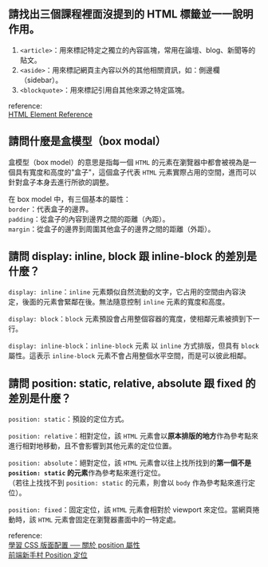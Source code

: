 ## 請找出三個課程裡面沒提到的 HTML 標籤並一一說明作用。

1. `<article>`：用來標記特定之獨立的內容區塊，常用在論壇、blog、新聞等的貼文。
2. `<aside>`：用來標記網頁主內容以外的其他相關資訊，如：側邊欄（sidebar）。
3. `<blockquote>`：用來標記引用自其他來源之特定區塊。

reference:  
[HTML Element Reference](https://www.w3schools.com/tags/)

## 請問什麼是盒模型（box modal）

盒模型（box model）的意思是指每一個 `HTML` 的元素在瀏覽器中都會被視為是一個具有寬度和高度的"盒子"，這個盒子代表 `HTML` 元素實際占用的空間，進而可以針對盒子本身去進行所欲的調整。

在 box model 中，有三個基本的屬性：  
`border`：代表盒子的邊界。  
`padding`：從盒子的內容到邊界之間的距離（內距）。  
`margin`：從盒子的邊界到周圍其他盒子的邊界之間的距離（外距）。

## 請問 display: inline, block 跟 inline-block 的差別是什麼？

`display: inline`：`inline` 元素類似自然流動的文字，它占用的空間由內容決定，後面的元素會緊鄰在後。無法隨意控制 `inline` 元素的寬度和高度。

`display: block`：`block` 元素預設會占用整個容器的寬度，使相鄰元素被擠到下一行。

`display: inline-block`：`inline-block` 元素 以 `inline` 方式排版，但具有 `block` 屬性。這表示 `inline-block` 元素不會占用整個水平空間，而是可以彼此相鄰。

## 請問 position: static, relative, absolute 跟 fixed 的差別是什麼？

`position: static`：預設的定位方式。

`position: relative`：相對定位，該 `HTML` 元素會以**原本排版的地方**作為參考點來進行相對地移動，且不會影響到其他元素的定位位置。

`position: absolute`：絕對定位，該 `HTML` 元素會以往上找所找到的**第一個不是 `position: static` 的元素**作為參考點來進行定位。  
（若往上找找不到 `position: static` 的元素，則會以 `body` 作為參考點來進行定位）。

`position: fixed`：固定定位，該 `HTML` 元素會相對於 viewport 來定位。當網頁捲動時，該 `HTML` 元素會固定在瀏覽器畫面中的一特定處。

reference:  
[學習 CSS 版面配置 ── 關於 position 屬性](https://zh-tw.learnlayout.com/position.html)  
[前端新手村 Position 定位](https://ithelp.ithome.com.tw/articles/10194075)
